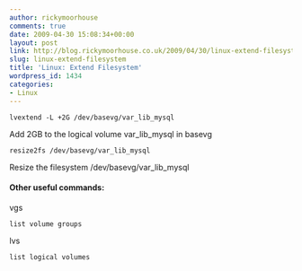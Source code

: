 ```yaml
---
author: rickymoorhouse
comments: true
date: 2009-04-30 15:08:34+00:00
layout: post
link: http://blog.rickymoorhouse.co.uk/2009/04/30/linux-extend-filesystem/
slug: linux-extend-filesystem
title: 'Linux: Extend Filesystem'
wordpress_id: 1434
categories:
- Linux
---
```


`lvextend -L +2G /dev/basevg/var_lib_mysql`




Add 2GB to the logical volume var_lib_mysql in basevg




`resize2fs /dev/basevg/var_lib_mysql`




Resize the filesystem /dev/basevg/var_lib_mysql




#### Other useful commands:


vgs

    list volume groups

lvs

    list logical volumes


